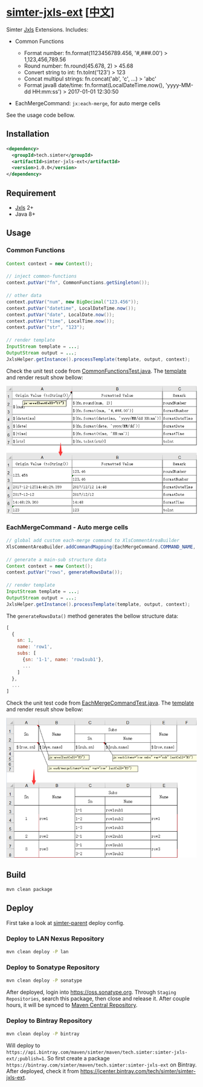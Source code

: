 # [simter-jxls-ext](https://github.com/simter/simter-jxls-ext) [[中文]]

Simter [Jxls] Extensions. Includes:
- Common Functions
    - Format number: fn.format(1123456789.456, '#,###.00') > 1,123,456,789.56
    - Round number: fn.round(45.678, 2) > 45.68
    - Convert string to int: fn.toInt('123') > 123
    - Concat multipul strings: fn.concat('ab', 'c', ...) > 'abc'
    - Format java8 date/time: fn.format(LocalDateTime.now(), 'yyyy-MM-dd HH:mm:ss') > 2017-01-01 12:30:50

- EachMergeCommand: `jx:each-merge`, for auto merge cells

See the usage code bellow.

## Installation

```xml
<dependency>
  <groupId>tech.simter</groupId>
  <artifactId>simter-jxls-ext</artifactId>
  <version>1.0.0</version>
</dependency>
```

## Requirement

- [Jxls] 2+
- Java 8+

## Usage

### Common Functions

```java
Context context = new Context();

// inject common-functions
context.putVar("fn", CommonFunctions.getSingleton());

// other data
context.putVar("num", new BigDecimal("123.456"));
context.putVar("datetime", LocalDateTime.now());
context.putVar("date", LocalDate.now());
context.putVar("time", LocalTime.now());
context.putVar("str", "123");

// render template
InputStream template = ...;
OutputStream output = ...;
JxlsHelper.getInstance().processTemplate(template, output, context);
```

Check the unit test code from [CommonFunctionsTest.java]. The [template][common-functions-template] and render result show bellow:

![common-functions.png]

### EachMergeCommand - Auto merge cells

```java
// global add custom each-merge command to XlsCommentAreaBuilder
XlsCommentAreaBuilder.addCommandMapping(EachMergeCommand.COMMAND_NAME, EachMergeCommand.class);

// generate a main-sub structure data
Context context = new Context();
context.putVar("rows", generateRowsData());

// render template
InputStream template = ...;
OutputStream output = ...;
JxlsHelper.getInstance().processTemplate(template, output, context);
```

The `generateRowsData()` method generates the bellow structure data:

```javascript
[
  {
    sn: 1, 
    name: 'row1',
    subs: [
      {sn: '1-1', name: 'row1sub1'},
      ...
    ]
  },
  ...
]
```

Check the unit test code from [EachMergeCommandTest.java]. The [template][each-merge-template] and render result show bellow:

![each-merge.png]

## Build

```bash
mvn clean package
```

## Deploy

First take a look at [simter-parent] deploy config.

### Deploy to LAN Nexus Repository

```bash
mvn clean deploy -P lan
```

### Deploy to Sonatype Repository

```bash
mvn clean deploy -P sonatype
```

After deployed, login into <https://oss.sonatype.org>. Through `Staging Repositories`, search this package, 
then close and release it. After couple hours, it will be synced 
to [Maven Central Repository](http://repo1.maven.org/maven2/tech/simter/simter-jxls-ext).

### Deploy to Bintray Repository

```bash
mvn clean deploy -P bintray
```

Will deploy to `https://api.bintray.com/maven/simter/maven/tech.simter:simter-jxls-ext/;publish=1`.
So first create a package `https://bintray.com/simter/maven/tech.simter:simter-jxls-ext` on Bintray.
After deployed, check it from <https://jcenter.bintray.com/tech/simter/simter-jxls-ext>.


[Jxls]: http://jxls.sourceforge.net
[oss.sonatype.org]: https://oss.sonatype.org
[simter-parent]: https://github.com/simter/simter-parent
[中文]: https://github.com/simter/simter-jxls-ext/blob/master/docs/README.zh-cn.md

[CommonFunctionsTest.java]: https://github.com/simter/simter-jxls-ext/blob/master/src/test/java/tech/simter/jxls/ext/CommonFunctionsTest.java#L77
[common-functions-template]: https://github.com/simter/simter-jxls-ext/raw/master/src/test/resources/templates/common-functions.xlsx
[common-functions.png]: docs/common-functions.png

[EachMergeCommandTest.java]: https://github.com/simter/simter-jxls-ext/blob/master/src/test/java/tech/simter/jxls/ext/EachMergeCommandTest.java#L30
[each-merge-template]: https://github.com/simter/simter-jxls-ext/raw/master/src/test/resources/templates/each-merge.xlsx
[each-merge.png]: docs/each-merge.png